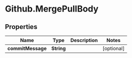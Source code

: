 # Github.MergePullBody

## Properties

Name | Type | Description | Notes
------------ | ------------- | ------------- | -------------
**commitMessage** | **String** |  | [optional] 


